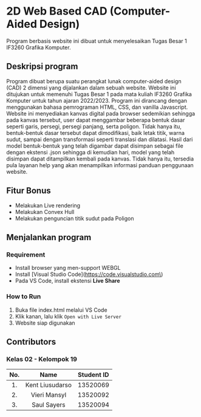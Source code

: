 # 2D Web Based CAD (Computer-Aided Design)
Program berbasis website ini dibuat untuk menyelesaikan Tugas Besar 1 IF3260 Grafika Komputer.

## Deskripsi program
Program dibuat berupa suatu perangkat lunak computer-aided design (CAD) 2 dimensi yang dijalankan dalam sebuah website. Website ini ditujukan untuk memenuhi Tugas Besar 1 pada mata kuliah IF3260 Grafika Komputer untuk tahun ajaran 2022/2023. Program ini dirancang dengan menggunakan bahasa pemrograman HTML, CSS, dan vanilla Javascript.<br>
Website ini menyediakan kanvas digital pada browser sedemikian sehingga pada kanvas tersebut, user dapat menggambar beberapa bentuk dasar seperti garis, persegi, persegi panjang, serta poligon. Tidak hanya itu, bentuk-bentuk dasar tersebut dapat dimodifikasi, baik letak titik, warna sudut, sampai dengan transformasi seperti translasi dan dilatasi. Hasil dari model bentuk-bentuk yang telah digambar dapat disimpan sebagai file dengan ekstensi .json sehingga di kemudian hari, model yang telah disimpan dapat ditampilkan kembali pada kanvas. Tidak hanya itu, tersedia pula layanan help yang akan menampilkan informasi panduan penggunaan website.

## Fitur Bonus
- Melakukan Live rendering
- Melakukan Convex Hull
- Melakukan penguncian titik sudut pada Poligon

## Menjalankan program
### Requirement
- Install browser yang men-support WEBGL
- Install [Visual Studio Code](https://code.visualstudio.com\)
- Pada VS Code, install ekstensi <strong>Live Share</strong>

### How to Run
1. Buka file index.html melalui VS Code
2. Klik kanan, lalu klik `Open with Live Server`
3. Website siap digunakan

## Contributors
### Kelas 02 - Kelompok 19
| No. | Name | Student ID |
| :---: | :---: | :---: |
| 1. | Kent Liusudarso | 13520069 |
| 2. | Vieri Mansyl | 13520092 |
| 3. | Saul Sayers | 13520094 |
